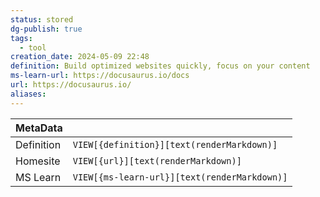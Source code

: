 ```yaml
---
status: stored
dg-publish: true
tags:
  - tool
creation_date: 2024-05-09 22:48
definition: Build optimized websites quickly, focus on your content
ms-learn-url: https://docusaurus.io/docs
url: https://docusaurus.io/
aliases:
---
```


| MetaData   |                                              |
| ---------- | -------------------------------------------- |
| Definition | `VIEW[{definition}][text(renderMarkdown)]`   |
| Homesite   | `VIEW[{url}][text(renderMarkdown)]`          |
| MS Learn   | `VIEW[{ms-learn-url}][text(renderMarkdown)]` |
